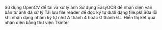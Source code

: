 Sử dụng OpenCV để tải và xử lý ảnh
Sử dụng EasyOCR để nhận diện văn bản từ ảnh đã xử lý
Tải lưu file reader để đọc ký tự dưới dạng file.pkl
Sửa lỗi khi nhận dạng nhầm kỹ tự như A thành 4 hoăc G thành 6...
Hiển thị kêt quả nhận diện bằng thư viện Tkinter 

